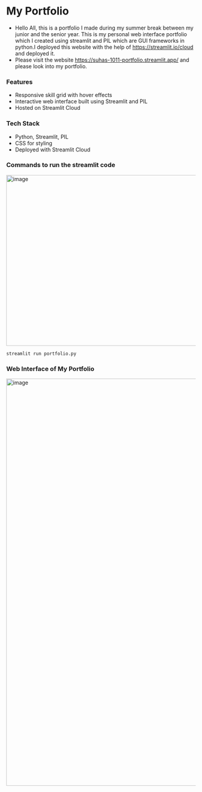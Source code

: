 # My Portfolio

- Hello All, this is a portfolio I made during my summer break between my junior and the senior year. This is my personal web interface portfolio which I created using streamlit and PIL which are GUI frameworks in python.I deployed this website with the help of https://streamlit.io/cloud and deployed it.
- Please visit the website https://suhas-1011-portfolio.streamlit.app/ and please look into my portfolio.

### Features
- Responsive skill grid with hover effects
- Interactive web interface built using Streamlit and PIL
- Hosted on Streamlit Cloud

### Tech Stack
- Python, Streamlit, PIL
- CSS for styling
- Deployed with Streamlit Cloud


### Commands to run the streamlit code
<img width="696" height="453" alt="image" src="https://github.com/user-attachments/assets/5af34bb3-31c3-451f-a78d-6f030377db90" />

   ```shell
   streamlit run portfolio.py
   ```

### Web Interface of My Portfolio
<img width="1920" height="1080" alt="image" src="https://github.com/user-attachments/assets/b7f6a8c0-8243-4697-abe2-5f6a7b05aba2" />













